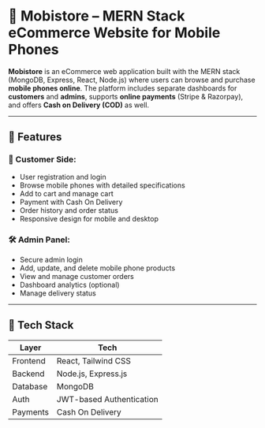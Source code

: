 # 📱 Mobistore – MERN Stack eCommerce Website for Mobile Phones

**Mobistore** is an eCommerce web application built with the MERN stack (MongoDB, Express, React, Node.js) where users can browse and purchase **mobile phones online**. The platform includes separate dashboards for **customers** and **admins**, supports **online payments** (Stripe & Razorpay), and offers **Cash on Delivery (COD)** as well.

---

## 🚀 Features

### 🛒 Customer Side:
- User registration and login
- Browse mobile phones with detailed specifications
- Add to cart and manage cart
- Payment with Cash On Delivery
- Order history and order status
- Responsive design for mobile and desktop

### 🛠 Admin Panel:
- Secure admin login
- Add, update, and delete mobile phone products
- View and manage customer orders
- Dashboard analytics (optional)
- Manage delivery status

---

## 🧰 Tech Stack

| Layer      | Tech                        |
|------------|-----------------------------|
| Frontend   | React, Tailwind CSS         |
| Backend    | Node.js, Express.js         |
| Database   | MongoDB                     |
| Auth       | JWT-based Authentication    |
| Payments   | Cash On Delivery   |

